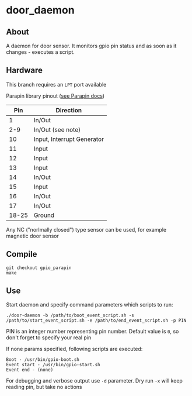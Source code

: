 door_daemon
===========

## About

A daemon for door sensor. It monitors gpio pin status and as soon as it changes - executes a script.

## Hardware

This branch requires an `LPT` port available

Parapin library pinout ([see Parapin docs](http://parapin.sourceforge.net/doc/parapin.html))

| Pin |	Direction                  |
|-----|----------------------------|
| 1   | In/Out                     |
| 2-9 |	In/Out (see note)          |
| 10  |	Input, Interrupt Generator |
| 11  |	Input                      |
| 12  |	Input                      |
| 13  |	Input                      |
| 14  |	In/Out                     |
| 15  |	Input                      |
| 16  | In/Out                     |
| 17  | In/Out                     |
|18-25| Ground                     |

Any NC ("norlmally closed") type sensor can be used, for example magnetic door sensor


## Compile

```
git checkout gpio_parapin
make
```

## Use

Start daemon and specify command parameters which scripts to run:
```
./door-daemon -b /path/to/boot_event_script.sh -s /path/to/start_event_script.sh -e /path/to/end_event_script.sh -p PIN
```
PIN is an integer number representing pin number. Default value is `0`, so don't forget to specify your real pin

If none params specified, following scripts are executed:
```
Boot - /usr/bin/gpio-boot.sh
Event start - /usr/bin/gpio-start.sh
Event end - (none)
```
For debugging and verbose output use `-d` parameter. Dry run `-x` will keep reading pin, but take no actions
